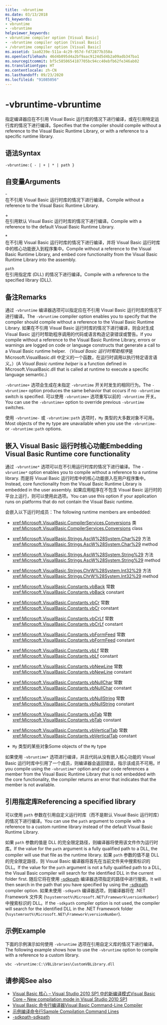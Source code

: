 ```yaml
---
title: -vbruntime
ms.date: 03/13/2018
f1_keywords:
- vbruntime
- -vbruntime
helpviewer_keywords:
- vbruntime compiler option [Visual Basic]
- -vbruntime compiler option [Visual Basic]
- /vbruntime compiler option [Visual Basic]
ms.assetid: 1aa0239e-511a-4c29-957d-fd72877b350a
ms.openlocfilehash: 46d4b095d4a2bf9aac9124d5d4b2a09adb347ba1
ms.sourcegitcommit: bf5c5850654187705bc94cc40ebfb62fe346ab02
ms.translationtype: HT
ms.contentlocale: zh-CN
ms.lasthandoff: 09/23/2020
ms.locfileid: "91085056"
---
```

# <a name="-vbruntime"></a><span data-ttu-id="22e29-102">-vbruntime</span><span class="sxs-lookup"><span data-stu-id="22e29-102">-vbruntime</span></span>

<span data-ttu-id="22e29-103">指定编译器应在不引用 Visual Basic 运行库的情况下进行编译，或在引用特定运行库的情况下进行编译。</span><span class="sxs-lookup"><span data-stu-id="22e29-103">Specifies that the compiler should compile without a reference to the Visual Basic Runtime Library, or with a reference to a specific runtime library.</span></span>  
  
## <a name="syntax"></a><span data-ttu-id="22e29-104">语法</span><span class="sxs-lookup"><span data-stu-id="22e29-104">Syntax</span></span>  
  
```console  
-vbruntime:{ - | + | * | path }  
```  
  
## <a name="arguments"></a><span data-ttu-id="22e29-105">自变量</span><span class="sxs-lookup"><span data-stu-id="22e29-105">Arguments</span></span>  

 \-  
 <span data-ttu-id="22e29-106">在不引用 Visual Basic 运行时库的情况下进行编译。</span><span class="sxs-lookup"><span data-stu-id="22e29-106">Compile without a reference to the Visual Basic Runtime Library.</span></span>  
  
 \+  
 <span data-ttu-id="22e29-107">在引用默认 Visual Basic 运行时库的情况下进行编译。</span><span class="sxs-lookup"><span data-stu-id="22e29-107">Compile with a reference to the default Visual Basic Runtime Library.</span></span>  
  
 \*  
 <span data-ttu-id="22e29-108">在不引用 Visual Basic 运行时库的情况下进行编译，并将 Visual Basic 运行时库中的核心功能嵌入到程序集中。</span><span class="sxs-lookup"><span data-stu-id="22e29-108">Compile without a reference to the Visual Basic Runtime Library, and embed core functionality from the Visual Basic Runtime Library into the assembly.</span></span>  
  
 `path`  
 <span data-ttu-id="22e29-109">在引用指定库 (DLL) 的情况下进行编译。</span><span class="sxs-lookup"><span data-stu-id="22e29-109">Compile with a reference to the specified library (DLL).</span></span>  
  
## <a name="remarks"></a><span data-ttu-id="22e29-110">备注</span><span class="sxs-lookup"><span data-stu-id="22e29-110">Remarks</span></span>  

 <span data-ttu-id="22e29-111">通过 `-vbruntime` 编译器选项可以指定应在不引用 Visual Basic 运行时库的情况下进行编译。</span><span class="sxs-lookup"><span data-stu-id="22e29-111">The `-vbruntime` compiler option enables you to specify that the compiler should compile without a reference to the Visual Basic Runtime Library.</span></span> <span data-ttu-id="22e29-112">如果在不引用 Visual Basic 运行时库的情况下进行编译，则会对生成 Visual Basic 运行时帮助程序调用的代码或语言构造记录错误或警告。</span><span class="sxs-lookup"><span data-stu-id="22e29-112">If you compile without a reference to the Visual Basic Runtime Library, errors or warnings are logged on code or language constructs that generate a call to a Visual Basic runtime helper.</span></span> <span data-ttu-id="22e29-113">（*Visual Basic 运行时帮助程序*是 Microsoft.VisualBasic.dll 中定义的一个函数，在运行时调用以执行特定语言语义。）</span><span class="sxs-lookup"><span data-stu-id="22e29-113">(A *Visual Basic runtime helper* is a function defined in Microsoft.VisualBasic.dll that is called at runtime to execute a specific language semantic.)</span></span>  
  
 <span data-ttu-id="22e29-114">`-vbruntime+` 选项会生成在未指定 `-vbruntime` 开关时发生的相同行为。</span><span class="sxs-lookup"><span data-stu-id="22e29-114">The `-vbruntime+` option produces the same behavior that occurs if no `-vbruntime` switch is specified.</span></span> <span data-ttu-id="22e29-115">可以使用 `-vbruntime+` 选项重写以前的 `-vbruntime` 开关。</span><span class="sxs-lookup"><span data-stu-id="22e29-115">You can use the `-vbruntime+` option to override previous `-vbruntime` switches.</span></span>  
  
 <span data-ttu-id="22e29-116">使用 `-vbruntime-` 或 `-vbruntime:path` 选项时，`My` 类型的大多数对象不可用。</span><span class="sxs-lookup"><span data-stu-id="22e29-116">Most objects of the `My` type are unavailable when you use the `-vbruntime-` or `-vbruntime:path` options.</span></span>  
  
## <a name="embedding-visual-basic-runtime-core-functionality"></a><span data-ttu-id="22e29-117">嵌入 Visual Basic 运行时核心功能</span><span class="sxs-lookup"><span data-stu-id="22e29-117">Embedding Visual Basic Runtime core functionality</span></span>  

 <span data-ttu-id="22e29-118">通过 `-vbruntime*` 选项可以在不引用运行时库的情况下进行编译。</span><span class="sxs-lookup"><span data-stu-id="22e29-118">The `-vbruntime*` option enables you to compile without a reference to a runtime library.</span></span> <span data-ttu-id="22e29-119">而是将 Visual Basic 运行时库中的核心功能嵌入在用户程序集中。</span><span class="sxs-lookup"><span data-stu-id="22e29-119">Instead, core functionality from the Visual Basic Runtime Library is embedded in the user assembly.</span></span> <span data-ttu-id="22e29-120">如果应用程序在不包含 Visual Basic 运行时的平台上运行，则可以使用此选项。</span><span class="sxs-lookup"><span data-stu-id="22e29-120">You can use this option if your application runs on platforms that do not contain the Visual Basic runtime.</span></span>  
  
 <span data-ttu-id="22e29-121">会嵌入以下运行时成员：</span><span class="sxs-lookup"><span data-stu-id="22e29-121">The following runtime members are embedded:</span></span>  
  
- <span data-ttu-id="22e29-122"><xref:Microsoft.VisualBasic.CompilerServices.Conversions> 类</span><span class="sxs-lookup"><span data-stu-id="22e29-122"><xref:Microsoft.VisualBasic.CompilerServices.Conversions> class</span></span>  
  
- <span data-ttu-id="22e29-123"><xref:Microsoft.VisualBasic.Strings.AscW%28System.Char%29> 方法</span><span class="sxs-lookup"><span data-stu-id="22e29-123"><xref:Microsoft.VisualBasic.Strings.AscW%28System.Char%29> method</span></span>  
  
- <span data-ttu-id="22e29-124"><xref:Microsoft.VisualBasic.Strings.AscW%28System.String%29> 方法</span><span class="sxs-lookup"><span data-stu-id="22e29-124"><xref:Microsoft.VisualBasic.Strings.AscW%28System.String%29> method</span></span>  
  
- <span data-ttu-id="22e29-125"><xref:Microsoft.VisualBasic.Strings.ChrW%28System.Int32%29> 方法</span><span class="sxs-lookup"><span data-stu-id="22e29-125"><xref:Microsoft.VisualBasic.Strings.ChrW%28System.Int32%29> method</span></span>  
  
- <span data-ttu-id="22e29-126"><xref:Microsoft.VisualBasic.Constants.vbBack> 常数</span><span class="sxs-lookup"><span data-stu-id="22e29-126"><xref:Microsoft.VisualBasic.Constants.vbBack> constant</span></span>  
  
- <span data-ttu-id="22e29-127"><xref:Microsoft.VisualBasic.Constants.vbCr> 常数</span><span class="sxs-lookup"><span data-stu-id="22e29-127"><xref:Microsoft.VisualBasic.Constants.vbCr> constant</span></span>  
  
- <span data-ttu-id="22e29-128"><xref:Microsoft.VisualBasic.Constants.vbCrLf> 常数</span><span class="sxs-lookup"><span data-stu-id="22e29-128"><xref:Microsoft.VisualBasic.Constants.vbCrLf> constant</span></span>  
  
- <span data-ttu-id="22e29-129"><xref:Microsoft.VisualBasic.Constants.vbFormFeed> 常数</span><span class="sxs-lookup"><span data-stu-id="22e29-129"><xref:Microsoft.VisualBasic.Constants.vbFormFeed> constant</span></span>  
  
- <span data-ttu-id="22e29-130"><xref:Microsoft.VisualBasic.Constants.vbLf> 常数</span><span class="sxs-lookup"><span data-stu-id="22e29-130"><xref:Microsoft.VisualBasic.Constants.vbLf> constant</span></span>  
  
- <span data-ttu-id="22e29-131"><xref:Microsoft.VisualBasic.Constants.vbNewLine> 常数</span><span class="sxs-lookup"><span data-stu-id="22e29-131"><xref:Microsoft.VisualBasic.Constants.vbNewLine> constant</span></span>  
  
- <span data-ttu-id="22e29-132"><xref:Microsoft.VisualBasic.Constants.vbNullChar> 常数</span><span class="sxs-lookup"><span data-stu-id="22e29-132"><xref:Microsoft.VisualBasic.Constants.vbNullChar> constant</span></span>  
  
- <span data-ttu-id="22e29-133"><xref:Microsoft.VisualBasic.Constants.vbNullString> 常数</span><span class="sxs-lookup"><span data-stu-id="22e29-133"><xref:Microsoft.VisualBasic.Constants.vbNullString> constant</span></span>  
  
- <span data-ttu-id="22e29-134"><xref:Microsoft.VisualBasic.Constants.vbTab> 常数</span><span class="sxs-lookup"><span data-stu-id="22e29-134"><xref:Microsoft.VisualBasic.Constants.vbTab> constant</span></span>  
  
- <span data-ttu-id="22e29-135"><xref:Microsoft.VisualBasic.Constants.vbVerticalTab> 常数</span><span class="sxs-lookup"><span data-stu-id="22e29-135"><xref:Microsoft.VisualBasic.Constants.vbVerticalTab> constant</span></span>  
  
- <span data-ttu-id="22e29-136">`My` 类型的某些对象</span><span class="sxs-lookup"><span data-stu-id="22e29-136">Some objects of the `My` type</span></span>  
  
 <span data-ttu-id="22e29-137">如果使用 `-vbruntime*` 选项进行编译，并且代码从没有嵌入核心功能的 Visual Basic 运行时库中引用了一个成员，则编译器会返回错误，指示该成员不可用。</span><span class="sxs-lookup"><span data-stu-id="22e29-137">If you compile using the `-vbruntime*` option and your code references a member from the Visual Basic Runtime Library that is not embedded with the core functionality, the compiler returns an error that indicates that the member is not available.</span></span>  
  
## <a name="referencing-a-specified-library"></a><span data-ttu-id="22e29-138">引用指定库</span><span class="sxs-lookup"><span data-stu-id="22e29-138">Referencing a specified library</span></span>  

 <span data-ttu-id="22e29-139">可以使用 `path` 参数在引用自定义运行时库（而不是默认 Visual Basic 运行时库）的情况下进行编译。</span><span class="sxs-lookup"><span data-stu-id="22e29-139">You can use the `path` argument to compile with a reference to a custom runtime library instead of the default Visual Basic Runtime Library.</span></span>  
  
 <span data-ttu-id="22e29-140">如果 `path` 参数的值是 DLL 的完全限定路径，则编译器将使用该文件作为运行时库。</span><span class="sxs-lookup"><span data-stu-id="22e29-140">If the value for the `path` argument is a fully qualified path to a DLL, the compiler will use that file as the runtime library.</span></span> <span data-ttu-id="22e29-141">如果 `path` 参数的值不是 DLL 的完全限定路径，则 Visual Basic 编译器将首先在当前文件夹中搜索标识的 DLL。</span><span class="sxs-lookup"><span data-stu-id="22e29-141">If the value for the `path` argument is not a fully qualified path to a DLL, the Visual Basic compiler will search for the identified DLL in the current folder first.</span></span> <span data-ttu-id="22e29-142">随后它将在使用 [-sdkpath](sdkpath.md) 编译器选项指定的路径中进行搜索。</span><span class="sxs-lookup"><span data-stu-id="22e29-142">It will then search in the path that you have specified by using the [-sdkpath](sdkpath.md) compiler option.</span></span> <span data-ttu-id="22e29-143">如果未使用 `-sdkpath` 编译器选项，则编译器将在 .NET Framework 文件夹 (`%systemroot%\Microsoft.NET\Framework\versionNumber`) 中搜索标识的 DLL。</span><span class="sxs-lookup"><span data-stu-id="22e29-143">If the `-sdkpath` compiler option is not used, the compiler will search for the identified DLL in the .NET Framework folder (`%systemroot%\Microsoft.NET\Framework\versionNumber`).</span></span>  
  
## <a name="example"></a><span data-ttu-id="22e29-144">示例</span><span class="sxs-lookup"><span data-stu-id="22e29-144">Example</span></span>  

 <span data-ttu-id="22e29-145">下面的示例演示如何使用 `-vbruntime` 选项在引用自定义库的情况下进行编译。</span><span class="sxs-lookup"><span data-stu-id="22e29-145">The following example shows how to use the `-vbruntime` option to compile with a reference to a custom library.</span></span>  
  
```console
vbc -vbruntime:C:\VBLibraries\CustomVBLibrary.dll  
```  
  
## <a name="see-also"></a><span data-ttu-id="22e29-146">请参阅</span><span class="sxs-lookup"><span data-stu-id="22e29-146">See also</span></span>

- [<span data-ttu-id="22e29-147">Visual Basic 核心 – Visual Studio 2010 SP1 中的新编译模式</span><span class="sxs-lookup"><span data-stu-id="22e29-147">Visual Basic Core – New compilation mode in Visual Studio 2010 SP1</span></span>](https://devblogs.microsoft.com/vbteam/vb-core-new-compilation-mode-in-visual-studio-2010-sp1/)
- [<span data-ttu-id="22e29-148">Visual Basic 命令行编译器</span><span class="sxs-lookup"><span data-stu-id="22e29-148">Visual Basic Command-Line Compiler</span></span>](index.md)
- [<span data-ttu-id="22e29-149">示例编译命令行</span><span class="sxs-lookup"><span data-stu-id="22e29-149">Sample Compilation Command Lines</span></span>](sample-compilation-command-lines.md)
- [<span data-ttu-id="22e29-150">-sdkpath</span><span class="sxs-lookup"><span data-stu-id="22e29-150">-sdkpath</span></span>](sdkpath.md)
